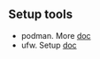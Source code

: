 ## Setup tools
* podman. More [doc](https://podman.io/)
* ufw. Setup [doc](https://www.digitalocean.com/community/tutorials/how-to-set-up-a-firewall-with-ufw-on-debian-10)
